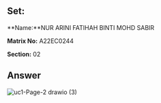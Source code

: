 ## Set:

**Name:**NUR ARINI FATIHAH BINTI MOHD SABIR

**Matrix No:** A22EC0244

**Section:** 02

## Answer
![uc1-Page-2 drawio (3)](https://github.com/drshahizan/software-engineering/assets/128214992/b643d5da-50cc-42ac-bdd0-d14dc4308971)
